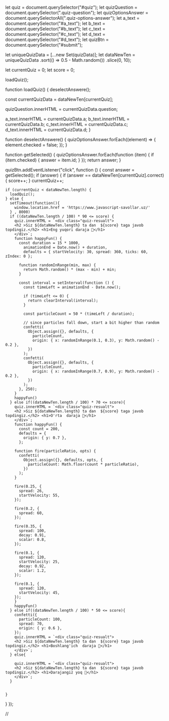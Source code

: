 let quiz = document.querySelector("#quiz");
let quizQuestion = document.querySelector(".quiz-question");
let quizOptionsAnswer = document.querySelectorAll(".quiz-options-answer");
let a_text = document.querySelector("#a_text");
let b_text = document.querySelector("#b_text");
let c_text = document.querySelector("#c_text");
let d_text = document.querySelector("#d_text");
let quizBtn = document.querySelector("#submit");

let uniqueQuizData = [...new Set(quizData)];
let dataNewTen = uniqueQuizData
  .sort(() => 0.5 - Math.random())
  .slice(0, 10);


let currentQuiz = 0;
let score = 0;

loadQuiz();

function loadQuiz() {
  deselectAnswere();

  const currentQuizData = dataNewTen[currentQuiz];

  quizQuestion.innerHTML = currentQuizData.question;

  a_text.innerHTML = currentQuizData.a;
  b_text.innerHTML = currentQuizData.b;
  c_text.innerHTML = currentQuizData.c;
  d_text.innerHTML = currentQuizData.d;
}

function deselectAnswere() {
  quizOptionsAnswer.forEach((element) => {
    element.checked = false;
  });
}

function getSelected() {
  quizOptionsAnswer.forEach(function (item) {
    if (item.checked) {
      answer = item.id;
    }
  });
  return answer;
}



quizBtn.addEventListener("click", function () {
  const answer = getSelected();
  if (answer) {
    if (answer == dataNewTen[currentQuiz].correct) {
      score++;
    }
    currentQuiz++;

    if (currentQuiz < dataNewTen.length) {
      loadQuiz();
    } else {
      setTimeout(function(){
        window.location.href = 'https://www.javascript-savollar.uz/'
      } , 8000)
      if ((dataNewTen.length / 100) * 90 <= score) {
        quiz.innerHTML = `<div class="quiz-resualt">
        <h2 >Siz ${dataNewTen.length} ta dan  ${score} taga javob topdingiz.</h2> <h1>Eng yuqori daraja 🥇</h1>
        </div>`;
        function happyFun() {
          const duration = 15 * 1000,
            animationEnd = Date.now() + duration,
            defaults = { startVelocity: 30, spread: 360, ticks: 60, zIndex: 0 };

          function randomInRange(min, max) {
            return Math.random() * (max - min) + min;
          }

          const interval = setInterval(function () {
            const timeLeft = animationEnd - Date.now();

            if (timeLeft <= 0) {
              return clearInterval(interval);
            }

            const particleCount = 50 * (timeLeft / duration);

            // since particles fall down, start a bit higher than random
            confetti(
              Object.assign({}, defaults, {
                particleCount,
                origin: { x: randomInRange(0.1, 0.3), y: Math.random() - 0.2 },
              })
            );
            confetti(
              Object.assign({}, defaults, {
                particleCount,
                origin: { x: randomInRange(0.7, 0.9), y: Math.random() - 0.2 },
              })
            );
          }, 250);
        }
        happyFun()
      } else if((dataNewTen.length / 100) * 70 <= score){
        quiz.innerHTML = `<div class="quiz-resualt">
        <h2 >Siz ${dataNewTen.length} ta dan  ${score} taga javob topdingiz.</h2> <h1>O'rta  daraja 🥈</h1>
        </div>`;
        function happyFun() {
          const count = 200,
          defaults = {
            origin: { y: 0.7 },
          };
        
        function fire(particleRatio, opts) {
          confetti(
            Object.assign({}, defaults, opts, {
              particleCount: Math.floor(count * particleRatio),
            })
          );
        }
        
        fire(0.25, {
          spread: 26,
          startVelocity: 55,
        });
        
        fire(0.2, {
          spread: 60,
        });
        
        fire(0.35, {
          spread: 100,
          decay: 0.91,
          scalar: 0.8,
        });
        
        fire(0.1, {
          spread: 120,
          startVelocity: 25,
          decay: 0.92,
          scalar: 1.2,
        });
        
        fire(0.1, {
          spread: 120,
          startVelocity: 45,
        });
        }
        happyFun()
      } else if((dataNewTen.length / 100) * 50 <= score){
        confetti({
          particleCount: 100,
          spread: 70,
          origin: { y: 0.6 },
        });
        quiz.innerHTML = `<div class="quiz-resualt">
        <h2 >Siz ${dataNewTen.length} ta dan  ${score} taga javob topdingiz.</h2> <h1>Boshlang'ich  daraja 🥉</h1>
        </div>`;
      } else{
       
        quiz.innerHTML = `<div class="quiz-resualt">
        <h2 >Siz ${dataNewTen.length} ta dan  ${score} taga javob topdingiz.</h2> <h1>Darajangiz yoq 🤥</h1>
        </div>`;
      }

     
    }
  }
});


//

